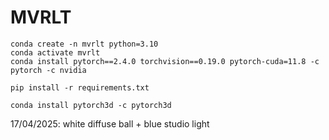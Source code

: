 # MVRLT

```
conda create -n mvrlt python=3.10
conda activate mvrlt
conda install pytorch==2.4.0 torchvision==0.19.0 pytorch-cuda=11.8 -c pytorch -c nvidia

pip install -r requirements.txt

conda install pytorch3d -c pytorch3d
```

17/04/2025: white diffuse ball + blue studio light